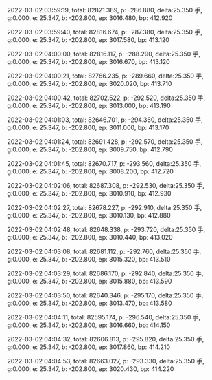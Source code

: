 2022-03-02 03:59:19, total: 82821.389, p: -286.880, delta:25.350 手, g:0.000, e: 25.347, b: -202.800, ep: 3016.480, bp: 412.920

2022-03-02 03:59:40, total: 82816.674, p: -287.380, delta:25.350 手, g:0.000, e: 25.347, b: -202.800, ep: 3017.580, bp: 413.120

2022-03-02 04:00:00, total: 82816.117, p: -288.290, delta:25.350 手, g:0.000, e: 25.347, b: -202.800, ep: 3016.670, bp: 413.120

2022-03-02 04:00:21, total: 82766.235, p: -289.660, delta:25.350 手, g:0.000, e: 25.347, b: -202.800, ep: 3020.020, bp: 413.710

2022-03-02 04:00:42, total: 82702.522, p: -292.520, delta:25.350 手, g:0.000, e: 25.347, b: -202.800, ep: 3013.000, bp: 413.190

2022-03-02 04:01:03, total: 82646.701, p: -294.360, delta:25.350 手, g:0.000, e: 25.347, b: -202.800, ep: 3011.000, bp: 413.170

2022-03-02 04:01:24, total: 82691.428, p: -292.570, delta:25.350 手, g:0.000, e: 25.347, b: -202.800, ep: 3009.750, bp: 412.790

2022-03-02 04:01:45, total: 82670.717, p: -293.560, delta:25.350 手, g:0.000, e: 25.347, b: -202.800, ep: 3008.200, bp: 412.720

2022-03-02 04:02:06, total: 82687.308, p: -292.530, delta:25.350 手, g:0.000, e: 25.347, b: -202.800, ep: 3010.910, bp: 412.930

2022-03-02 04:02:27, total: 82678.227, p: -292.910, delta:25.350 手, g:0.000, e: 25.347, b: -202.800, ep: 3010.130, bp: 412.880

2022-03-02 04:02:48, total: 82648.338, p: -293.720, delta:25.350 手, g:0.000, e: 25.347, b: -202.800, ep: 3010.440, bp: 413.020

2022-03-02 04:03:08, total: 82681.112, p: -292.760, delta:25.350 手, g:0.000, e: 25.347, b: -202.800, ep: 3015.320, bp: 413.510

2022-03-02 04:03:29, total: 82686.170, p: -292.840, delta:25.350 手, g:0.000, e: 25.347, b: -202.800, ep: 3015.880, bp: 413.590

2022-03-02 04:03:50, total: 82640.346, p: -295.170, delta:25.350 手, g:0.000, e: 25.347, b: -202.800, ep: 3013.470, bp: 413.580

2022-03-02 04:04:11, total: 82595.174, p: -296.540, delta:25.350 手, g:0.000, e: 25.347, b: -202.800, ep: 3016.660, bp: 414.150

2022-03-02 04:04:32, total: 82606.813, p: -295.820, delta:25.350 手, g:0.000, e: 25.347, b: -202.800, ep: 3017.860, bp: 414.210

2022-03-02 04:04:53, total: 82663.027, p: -293.330, delta:25.350 手, g:0.000, e: 25.347, b: -202.800, ep: 3020.430, bp: 414.220
